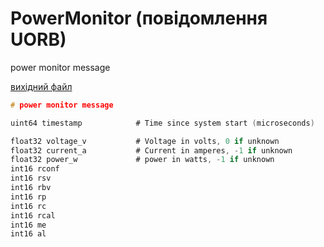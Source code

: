 # PowerMonitor (повідомлення UORB)

power monitor message

[вихідний файл](https://github.com/PX4/PX4-Autopilot/blob/release/1.15/msg/PowerMonitor.msg)

```c
# power monitor message

uint64 timestamp            # Time since system start (microseconds)

float32 voltage_v           # Voltage in volts, 0 if unknown
float32 current_a           # Current in amperes, -1 if unknown
float32 power_w             # power in watts, -1 if unknown
int16 rconf
int16 rsv
int16 rbv
int16 rp
int16 rc
int16 rcal
int16 me
int16 al

```
